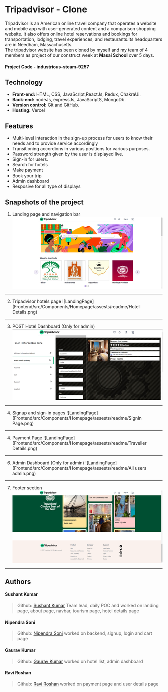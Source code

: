 # Tripadvisor - Clone
Tripadvisor is an American online travel company that operates a website and mobile app with user-generated content and a comparison shopping website. It also offers online hotel reservations and bookings for transportation, lodging, travel experiences, and restaurants.Its headquarters are in Needham, Massachusetts.
<br>
The tripadvisor website has been cloned by myself and my team of 4 members as project of our construct week at **Masai School** over 5 days.

#### Project Code - industrious-steam-9257

## Technology
- **Front-end:** HTML, CSS, JavaScript,ReactJs, Redux, ChakraUi.
- **Back-end:** nodeJs, expressJs, JavaScriptS, MongoDb.
- **Version control:** Git and GitHub.
- **Hosting:** Vercel

## Features
- Multi-level interaction in the sign-up process for users to know their needs and to provide service accordingly
- Transitioning accordions in various positions for various purposes.
- Password strength given by the user is displayed live.
- Sign-in for users.
- Search for hotels
- Make payment
- Book your trip
- Admin dashboard
- Resposive for all type of displays

## Snapshots of the project

1. Landing page and navigation bar
![LandingPage](Frontend/src/Components/Homepage/assests/readme/LandingPage.png)
*******************************************************************************

2. Tripadvisor hotels page
![LandingPage](Frontend/src/Components/Homepage/assests/readme/Hotel Details.png)
*******************************************************************************

3. POST Hotel Dashboard (Only for admin)
![LandingPage](Frontend/src/Components/Homepage/assests/readme/PostAdmin.png)
*******************************************************************************

4. Signup and sign-in pages
![LandingPage](Frontend/src/Components/Homepage/assests/readme/SignIn Page.png)
*******************************************************************************

4. Payment Page
![LandingPage](Frontend/src/Components/Homepage/assests/readme/Traveller Details.png)
*******************************************************************************

6. Admin Dashboard (Only for admin)
![LandingPage](Frontend/src/Components/Homepage/assests/readme/All users admin.png)
*******************************************************************************

7. Footer section
![LandingPage](Frontend/src/Components/Homepage/assests/readme/Footer.png)
*******************************************************************************

<!--  
## Demo
>Link - [TravelGo](https://tripadvisor-rsoni2843.web.app/)
>Project demonstration link- 
<a href="#">click here</a> -->

## Authors

#### Sushant Kumar
> Github: [Sushant Kumar](https://github.com/sushantkr961)
Team lead, daily POC and worked on landing page, about page, navbar, tourism page, hotel details page

#### Nipendra Soni
>Github: [Nipendra Soni](https://github.com/rsoni2843)
worked on backend, signup, login and cart page

#### Gaurav Kumar
>Github: [Gaurav Kumar](https://github.com/erGaurav13)
worked on hotel list, admin dashboard

#### Ravi Roshan
>Github: [Ravi Roshan](https://github.com/Ravi98351)
worked on payment page and user details page





